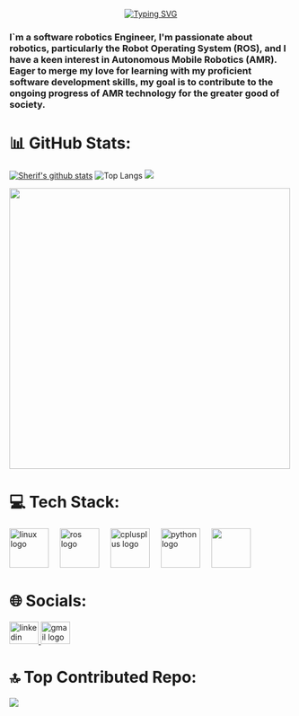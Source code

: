 <p align="center">
<a href="https://git.io/typing-svg"><img src="https://readme-typing-svg.demolab.com?font=Times+New+Roman&weight=500&size=30&pause=1000&color=FFFFFF&center=true&width=435&lines=Hello!👋; I'm+Sharif+Fathey;Software+Robotics+Engineer🤖;Nice+To+Meet+You😍" alt="Typing SVG" /></a>
</p>


###  I`m a software robotics Engineer,  I'm passionate about robotics, particularly the Robot Operating System (ROS), and I have a keen interest in Autonomous Mobile Robotics (AMR). Eager to merge my love for learning with my proficient software development skills, my goal is to contribute to the ongoing progress of AMR technology for the greater good of society.

###

# 📊 GitHub Stats:
[![Sherif's github stats](https://github-readme-stats.vercel.app/api?username=sherif1152)](https://github.com/anuraghazra/github-readme-stats)
![Top Langs](https://github-readme-stats.vercel.app/api/top-langs/?username=sherif1152&theme=flag-india&hide_border=true&include_all_commits=true&count_private=true&layout=compact)
![](https://github-readme-streak-stats.herokuapp.com/?user=sherif1152&theme=city_light&hide_border=false)

<img src="https://user-images.githubusercontent.com/74038190/225813708-98b745f2-7d22-48cf-9150-083f1b00d6c9.gif" width="500">



# 💻 Tech Stack:
<div align="left">
  <img src="https://cdn.jsdelivr.net/gh/devicons/devicon/icons/linux/linux-original.svg" height="70" alt="linux logo"  />
  <img width="12" />
  <img src="https://skillicons.dev/icons?i=ros" height="70" alt="ros logo"  />
  <img width="12" />
  <img src="https://skillicons.dev/icons?i=cpp" height="70" alt="cplusplus logo"  />
  <img width="12" />
  <img src="https://cdn.jsdelivr.net/gh/devicons/devicon/icons/python/python-original.svg" height="70" alt="python logo"  />
  <img width="12" />
  <img src="https://skillicons.dev/icons?i=git,docker" height="70" />
</div>

###

# 🌐 Socials:

<div align="left">
  <a href="https://www.linkedin.com/in/sherif-fathey-71118b220/" target="_blank">
    <img src="https://raw.githubusercontent.com/maurodesouza/profile-readme-generator/master/src/assets/icons/social/linkedin/default.svg" width="52" height="40" alt="linkedin logo"  />
    <!--img src="https://user-images.githubusercontent.com/74038190/235294012-0a55e343-37ad-4b0f-924f-c8431d9d2483.gif" width="100"/-->
  </a>
  <a href="mailto:sfathey606@gmail.com" target="_blank">
    <img src="https://raw.githubusercontent.com/maurodesouza/profile-readme-generator/master/src/assets/icons/social/gmail/default.svg" width="52" height="40" alt="gmail logo"  />
  </a>
</div>

###

# 🔝 Top Contributed Repo:

![](https://github-contributor-stats.vercel.app/api?username=sherif1152&limit=5&theme=flat&combine_all_yearly_contributions=true)


